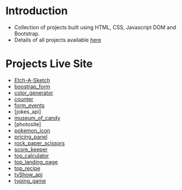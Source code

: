 # Introduction
- Collection of projects built using HTML, CSS, Javascript DOM and Bootstrap.
- Details of all projects available [here](https://chewzzz1014.github.io/portfolio-website-projects-page/)


# Projects Live Site
- [Etch-A-Sketch](https://chewzzz-etch-a-sketch.netlify.app/)
- [boostrap_form](https://chewzzz-boostrap-form.netlify.app/)
- [color_generator](https://chewzzz-color-generator.netlify.app/)
- [counter](https://chewzzz-counter.netlify.app/)
- [form_events](https://chewzzz-form-events.netlify.app/)
- [jokes_api]
- [museum_of_candy](https://chewzzz-museum-of-candy.netlify.app/)
- [photosite]
- [pokemon_icon](https://chewzzz-pokemon-icon.netlify.app/)
- [pricing_panel](https://chewzzz-pricing-panel.netlify.app/)
- [rock_paper_scissors](https://chewzzz-rock-paper-scissors.netlify.app/)
- [score_keeper](https://chewzzz-score-keeper.netlify.app/)
- [top_calculator](https://chewzzz-top-calculator.netlify.app/)
- [top_landing_page]()
- [top_recipe](https://chewzzz-top-recipe.netlify.app/)
- [tvShow_api](https://chewzzz-tvshow-api.netlify.app/)
- [typing_game](https://chewzzz-typing-game.netlify.app/)

